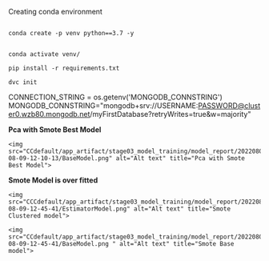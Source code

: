 Creating conda environment

```

conda create -p venv python==3.7 -y

```

```

conda activate venv/

```

```
pip install -r requirements.txt

```

```
dvc init

```

CONNECTION_STRING = os.getenv('MONGODB_CONNSTRING')
MONGODB_CONNSTRING="mongodb+srv://USERNAME:PASSWORD@cluster0.wzb80.mongodb.net/myFirstDatabase?retryWrites=true&w=majority"

**Pca with Smote Best Model**

```
<img src="CCdefault/app_artifact/stage03_model_training/model_report/20220809114247/cluster_custom_model/model_report/2022-08-09-12-10-13/BaseModel.png" alt="Alt text" title="Pca with Smote Best Model">

```

**Smote Model is over fitted**

```
<img src="CCCdefault/app_artifact/stage03_model_training/model_report/20220809121752/cluster_custom_model/model_report/2022-08-09-12-45-41/EstimatorModel.png" alt="Alt text" title="Smote Clustered model">
```

```
<img src="CCdefault/app_artifact/stage03_model_training/model_report/20220809121752/cluster_custom_model/model_report/2022-08-09-12-45-41/BaseModel.png " alt="Alt text" title="Smote Base model">
```